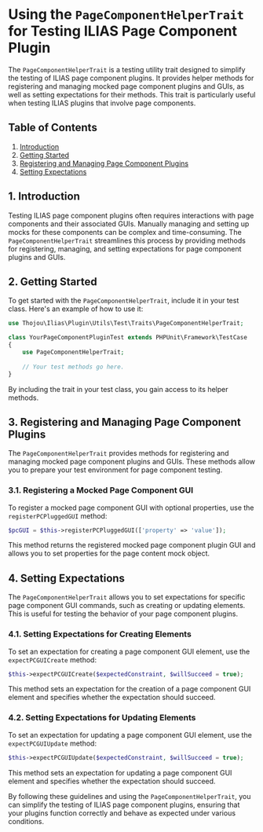 # Using the `PageComponentHelperTrait` for Testing ILIAS Page Component Plugin

The `PageComponentHelperTrait` is a testing utility trait designed to simplify the testing of ILIAS page component plugins. It provides helper methods for registering and managing mocked page component plugins and GUIs, as well as setting expectations for their methods. This trait is particularly useful when testing ILIAS plugins that involve page components.

## Table of Contents
1. [Introduction](#1-introduction)
2. [Getting Started](#2-getting-started)
3. [Registering and Managing Page Component Plugins](#3-registering-and-managing-page-component-plugins)
4. [Setting Expectations](#4-setting-expectations)

## 1. Introduction

Testing ILIAS page component plugins often requires interactions with page components and their associated GUIs. 
Manually managing and setting up mocks for these components can be complex and time-consuming. The `PageComponentHelperTrait` streamlines this process by providing methods for registering, managing, and setting expectations for page component plugins and GUIs.

## 2. Getting Started

To get started with the `PageComponentHelperTrait`, include it in your test class. Here's an example of how to use it:

```php
use Thojou\Ilias\Plugin\Utils\Test\Traits\PageComponentHelperTrait;

class YourPageComponentPluginTest extends PHPUnit\Framework\TestCase
{
    use PageComponentHelperTrait;
    
    // Your test methods go here.
}
```

By including the trait in your test class, you gain access to its helper methods.

## 3. Registering and Managing Page Component Plugins

The `PageComponentHelperTrait` provides methods for registering and managing mocked page component plugins and GUIs. These methods allow you to prepare your test environment for page component testing.

### 3.1. Registering a Mocked Page Component GUI

To register a mocked page component GUI with optional properties, use the `registerPCPluggedGUI` method:

```php
$pcGUI = $this->registerPCPluggedGUI(['property' => 'value']);
```

This method returns the registered mocked page component plugin GUI and allows you to set properties for the page content mock object.

## 4. Setting Expectations

The `PageComponentHelperTrait` allows you to set expectations for specific page component GUI commands, such as creating or updating elements. This is useful for testing the behavior of your page component plugins.

### 4.1. Setting Expectations for Creating Elements

To set an expectation for creating a page component GUI element, use the `expectPCGUICreate` method:

```php
$this->expectPCGUICreate($expectedConstraint, $willSucceed = true);
```

This method sets an expectation for the creation of a page component GUI element and specifies whether the expectation should succeed.

### 4.2. Setting Expectations for Updating Elements

To set an expectation for updating a page component GUI element, use the `expectPCGUIUpdate` method:

```php
$this->expectPCGUIUpdate($expectedConstraint, $willSucceed = true);
```

This method sets an expectation for updating a page component GUI element and specifies whether the expectation should succeed.

By following these guidelines and using the `PageComponentHelperTrait`, you can simplify the testing of ILIAS page component plugins, ensuring that your plugins function correctly and behave as expected under various conditions.